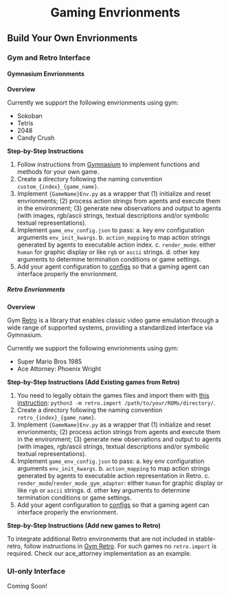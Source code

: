 <div align="center"> <h1>Gaming Envrionments</h1> </div> 

## Build Your Own Envrionments

### Gym and Retro Interface

#### Gymnasium Envrionments

**Overview**

Currently we support the following envrionments using gym:

- Sokoban
- Tetris
- 2048
- Candy Crush


**Step-by-Step Instructions**

1. Follow instructions from [Gymnasium](https://gymnasium.farama.org/introduction/create_custom_env/) to implement functions and methods for your own game.
2. Create a directory following the naming convention `custom_{index}_{game_name}`.
3. Implement `{GameName}Env.py` as a wrapper that (1) initialize and reset envrionments; (2) process action strings from agents and execute them in the environment; (3) generate new observations and output to agents (with images, rgb/ascii strings, textual descriptions and/or symbolic textual representations).
4. Implement `game_env_config.json` to pass:
   a. key env configuration arguments `env_init_kwargs`.
   b. `action_mapping` to map action strings generated by agents to executable action index.
   c. `render_mode`: either `human` for graphic display or like `rgb` or `ascii` strings.
   d. other key arguments to determine termination conditions or game settings.
5. Add your agent configuration to [configs](configs) so that a gaming agent can interface properly the envrionment.


##### Retro Envrionments

**Overview**

Gym [Retro](https://github.com/Farama-Foundation/stable-retro) is a library that enables classic video game emulation through a wide range of supported systems, providing a standardized interface via Gymnasium.

Currently we support the following envrionments using gym:
- Super Mario Bros 1985
- Ace Attorney: Phoenix Wright



**Step-by-Step Instructions (Add Existing games from Retro)**


1. You need to legally obtain the games files and import them with [this instruction](https://retro.readthedocs.io/en/latest/getting_started.html#importing-roms): `python3 -m retro.import /path/to/your/ROMs/directory/`.
2. Create a directory following the naming convention `retro_{index}_{game_name}`.
3. Implement `{GameName}Env.py` as a wrapper that (1) initialize and reset envrionments; (2) process action strings from agents and execute them in the environment; (3) generate new observations and output to agents (with images, rgb/ascii strings, textual descriptions and/or symbolic textual representations).
4. Implement `game_env_config.json` to pass:
   a. key env configuration arguments `env_init_kwargs`.
   b. `action_mapping` to map action strings generated by agents to executable action representation in Retro.
   c. `render_mode`/`render_mode_gym_adapter`: either `human` for graphic display or like `rgb` or `ascii` strings.
   d. other key arguments to determine termination conditions or game settings.
5. Add your agent configuration to [configs](configs) so that a gaming agent can interface properly the envrionment.

**Step-by-Step Instructions (Add new games to Retro)**

To integrate additional Retro environments that are not included in stable-retro, follow instructions in [Gym Retro](https://retro.readthedocs.io/en/latest/integration.html). For such games no `retro.import` is required. Check our ace_attorney implementation as an example.

### UI-only Interface

Coming Soon!
